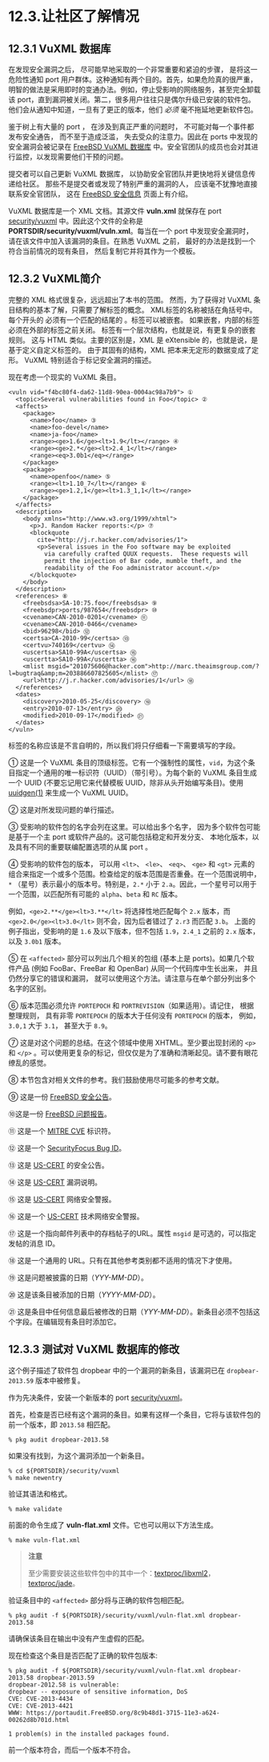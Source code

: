 # 12.3.让社区了解情况

## 12.3.1 VuXML 数据库

在发现安全漏洞之后， 尽可能早地采取的一个非常重要和紧迫的步骤， 是将这一危险性通知 port 用户群体。这种通知有两个目的。首先，如果危险真的很严重，明智的做法是采用即时的变通办法。例如，停止受影响的网络服务，甚至完全卸载该 port，直到漏洞被关闭。第二，很多用户往往只是偶尔升级已安装的软件包。他们会从通知中知道，一旦有了更正的版本，他们 _必须_ 毫不拖延地更新软件包。

鉴于树上有大量的 port ， 在涉及到真正严重的问题时， 不可能对每一个事件都发布安全通告， 而不至于造成泛滥， 失去受众的注意力。因此在 ports 中发现的安全漏洞会被记录在 [FreeBSD VuXML 数据库](https://vuxml.freebsd.org/) 中。安全官团队的成员也会对其进行监控，以发现需要他们干预的问题。

提交者可以自己更新 VuXML 数据库， 以协助安全官团队并更快地将关键信息传递给社区。 那些不是提交者或发现了特别严重的漏洞的人， 应该毫不犹豫地直接联系安全官团队， 这在 [FreeBSD 安全信息](https://www.freebsd.org/security/#how) 页面上有介绍。

VuXML 数据库是一个 XML 文档。其源文件 **vuln.xml** 就保存在 port [security/vuxml](https://cgit.freebsd.org/ports/tree/security/vuxml/pkg-descr) 中。因此这个文件的全称是 **PORTSDIR/security/vuxml/vuln.xml**。每当在一个 port 中发现安全漏洞时， 请在该文件中加入该漏洞的条目。在熟悉 VuXML 之前， 最好的办法是找到一个符合当前情况的现有条目， 然后复制它并将其作为一个模板。

## 12.3.2 VuXML简介

完整的 XML 格式很复杂，远远超出了本书的范围。 然而，为了获得对 VuXML 条目结构的基本了解，只需要了解标签的概念。 XML标签的名称被括在角括号中。 每个开头的 必须有一个匹配的结尾的 。标签可以被嵌套。 如果嵌套，内部的标签必须在外部的标签之前关闭。 标签有一个层次结构，也就是说，有更复杂的嵌套规则。 这与 HTML 类似。主要的区别是，XML 是 eXtensible 的，也就是说，是基于定义自定义标签的。 由于其固有的结构，XML 把本来无定形的数据变成了定形。 VuXML 特别适合于标记安全漏洞的描述。

现在考虑一个现实的 VuXML 条目。

```
<vuln vid="f4bc80f4-da62-11d8-90ea-0004ac98a7b9"> ①
  <topic>Several vulnerabilities found in Foo</topic> ②
  <affects>
    <package>
      <name>foo</name> ③
      <name>foo-devel</name>
      <name>ja-foo</name>
      <range><ge>1.6</ge><lt>1.9</lt></range> ④
      <range><ge>2.*</ge><lt>2.4_1</lt></range>
      <range><eq>3.0b1</eq></range>
    </package>
    <package>
      <name>openfoo</name> ⑤
      <range><lt>1.10_7</lt></range> ⑥
      <range><ge>1.2,1</ge><lt>1.3_1,1</lt></range>
    </package>
  </affects>
  <description>
    <body xmlns="http://www.w3.org/1999/xhtml">
      <p>J. Random Hacker reports:</p> ⑦
      <blockquote
        cite="http://j.r.hacker.com/advisories/1">
        <p>Several issues in the Foo software may be exploited
          via carefully crafted QUUX requests.  These requests will
          permit the injection of Bar code, mumble theft, and the
          readability of the Foo administrator account.</p>
      </blockquote>
    </body>
  </description>
  <references> ⑧
    <freebsdsa>SA-10:75.foo</freebsdsa> ⑨
    <freebsdpr>ports/987654</freebsdpr> ⑩
    <cvename>CAN-2010-0201</cvename> ⑪
    <cvename>CAN-2010-0466</cvename>
    <bid>96298</bid> ⑫
    <certsa>CA-2010-99</certsa> ⑬
    <certvu>740169</certvu> ⑭
    <uscertsa>SA10-99A</uscertsa> ⑮
    <uscertta>SA10-99A</uscertta> ⑯
    <mlist msgid="201075606@hacker.com">http://marc.theaimsgroup.com/?l=bugtraq&amp;m=203886607825605</mlist> ⑰
    <url>http://j.r.hacker.com/advisories/1</url> ⑱
  </references>
  <dates>
    <discovery>2010-05-25</discovery> ⑲
    <entry>2010-07-13</entry> ⑳
    <modified>2010-09-17</modified> ㉑
  </dates>
</vuln>
```

标签的名称应该是不言自明的，所以我们将只仔细看一下需要填写的字段。

① 这是一个 VuXML 条目的顶级标签。它有一个强制性的属性，`vid`，为这个条目指定一个通用的唯一标识符（UUID）（带引号）。为每个新的 VuXML 条目生成一个 UUID (不要忘记用它来代替模板 UUID，除非从头开始编写条目)。使用 [uuidgen(1)](https://www.freebsd.org/cgi/man.cgi?query=uuidgen\&sektion=1\&format=html) 来生成一个 VuXML UUID。

② 这是对所发现问题的单行描述。

③ 受影响的软件包的名字会列在这里。可以给出多个名字， 因为多个软件包可能是基于一个主 port 或软件产品的。这可能包括稳定和开发分支、 本地化版本，以及具有不同的重要联编配置选项的从属 port 。

④ 受影响的软件包的版本， 可以用 `<lt>`、 `<le>`、 `<eq>`、 `<ge>` 和 `<gt>` 元素的组合来指定一个或多个范围。检查给定的版本范围是否重叠。在一个范围说明中，`*` （星号）表示最小的版本号。特别是，`2.*` 小于 `2.a`。因此，一个星号可以用于一个范围，以匹配所有可能的 `alpha`、`beta` 和 `RC` 版本。

例如，`<ge>2.**</ge><lt>3.**</lt>` 将选择性地匹配每个 `2.x` 版本，而 `<ge>2.0</ge><lt>3.0</lt>` 则不会，因为后者错过了 `2.r3` 而匹配 `3.b`。 上面的例子指出，受影响的是 `1.6` 及以下版本，但不包括 `1.9`，`2.4_1` 之前的 `2.x` 版本，以及 `3.0b1` 版本。

⑤ 在 `<affected>` 部分可以列出几个相关的包组 (基本上是 ports)。如果几个软件产品 (例如 FooBar、FreeBar 和 OpenBar) 从同一个代码库中生长出来， 并且仍然分享它的错误和漏洞， 就可以使用这个方法。请注意与在单个部分列出多个名字的区别。

⑥ 版本范围必须允许 `PORTEPOCH` 和 `PORTREVISION`（如果适用）。请记住， 根据整理规则， 具有非零 `PORTEPOCH` 的版本大于任何没有 `PORTEPOCH` 的版本， 例如， `3.0,1` 大于 `3.1`， 甚至大于 `8.9`。

⑦ 这是对这个问题的总结。在这个领域中使用 XHTML。至少要出现封闭的 `<p>` 和 `</p>` 。可以使用更复杂的标记，但仅仅是为了准确和清晰起见。请不要有眼花缭乱的感觉。

⑧ 本节包含对相关文件的参考。我们鼓励使用尽可能多的参考文献。

⑨ 这是一份 [FreeBSD 安全公告](https://www.freebsd.org/security/#adv)。

⑩这是一份 [FreeBSD 问题报告](https://www.freebsd.org/support/)。

⑪ 这是一个 [MITRE CVE](https://cve.mitre.org/) 标识符。

⑫ 这是一个 [SecurityFocus Bug ID](https://www.securityfocus.com/bid/)。

⑬ 这是 [US-CERT](https://www.cert.org/) 的安全公告。

⑭ 这是 [US-CERT](https://www.cert.org/) 漏洞说明。

⑮ 这是 [US-CERT](https://www.cert.org/) 网络安全警报。

⑯ 这是一个 [US-CERT](https://www.cert.org/) 技术网络安全警报。

⑰ 这是一个指向邮件列表中的存档帖子的URL。属性 `msgid` 是可选的，可以指定发帖的消息 ID。

⑱ 这是一个通用的 URL。只有在其他参考类别都不适用的情况下才使用。

⑲ 这是问题被披露的日期（_YYY-MM-DD_）。

⑳ 这是该条目被添加的日期（_YYYY-MM-DD_）。

㉑ 这是条目中任何信息最后被修改的日期（_YYY-MM-DD_）。新条目必须不包括这个字段。在编辑现有条目时添加它。

## 12.3.3 测试对 VuXML 数据库的修改

这个例子描述了软件包 dropbear 中的一个漏洞的新条目，该漏洞已在 `dropbear-2013.59` 版本中被修复。

作为先决条件，安装一个新版本的 port [security/vuxml](https://cgit.freebsd.org/ports/tree/security/vuxml/pkg-descr)。

首先，检查是否已经有这个漏洞的条目。如果有这样一个条目，它将与该软件包的前一个版本，即 `2013.58` 相匹配。

```
% pkg audit dropbear-2013.58
```

如果没有找到，为这个漏洞添加一个新条目。

```
% cd ${PORTSDIR}/security/vuxml
% make newentry
```

验证其语法和格式。

```
% make validate
```

前面的命令生成了 **vuln-flat.xml** 文件。它也可以用以下方法生成。

```
% make vuln-flat.xml
```
>**注意**
>
> 至少需要安装这些软件包中的其中一个：[textproc/libxml2](https://cgit.freebsd.org/ports/tree/textproc/libxml2/pkg-descr)，[textproc/jade](https://cgit.freebsd.org/ports/tree/textproc/jade/pkg-descr)。

验证条目中的 `<affected>` 部分将与正确的软件包相匹配。

```
% pkg audit -f ${PORTSDIR}/security/vuxml/vuln-flat.xml dropbear-2013.58
```

请确保该条目在输出中没有产生虚假的匹配。

现在检查这个条目是否匹配了正确的软件包版本:

```
% pkg audit -f ${PORTSDIR}/security/vuxml/vuln-flat.xml dropbear-2013.58 dropbear-2013.59
dropbear-2012.58 is vulnerable:
dropbear -- exposure of sensitive information, DoS
CVE: CVE-2013-4434
CVE: CVE-2013-4421
WWW: https://portaudit.FreeBSD.org/8c9b48d1-3715-11e3-a624-00262d8b701d.html

1 problem(s) in the installed packages found.
```

前一个版本符合，而后一个版本不符合。
